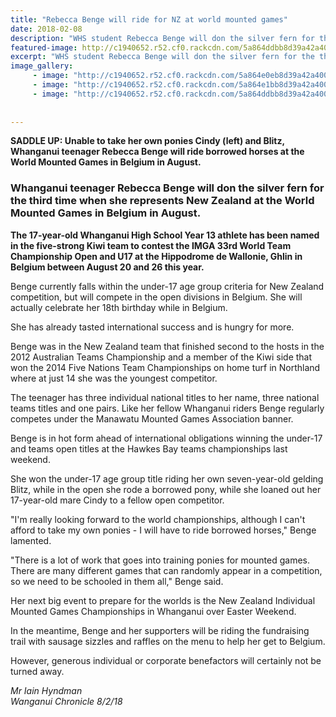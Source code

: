 ```yaml
---
title: "Rebecca Benge will ride for NZ at world mounted games"
date: 2018-02-08
description: "WHS student Rebecca Benge will don the silver fern for the third time when she represents NZ at the World Mounted Games in Belgium..."
featured-image: http://c1940652.r52.cf0.rackcdn.com/5a864ddbb8d39a42a4000776/rebecca-benge-with-2-horses-chron-feb.jpg
excerpt: "WHS student Rebecca Benge will don the silver fern for the third time when she represents NZ at the World Mounted Games in Belgium in August."
image_gallery:
     - image: "http://c1940652.r52.cf0.rackcdn.com/5a864e0eb8d39a42a400077a/rebecca-benge-on-horse-chron-feb.jpg"
     - image: "http://c1940652.r52.cf0.rackcdn.com/5a864e1bb8d39a42a400077c/rebecca-benge-trying-to-get-on-horse-chron-feb.jpg"
     - image: "http://c1940652.r52.cf0.rackcdn.com/5a864ddbb8d39a42a4000776/rebecca-benge-with-2-horses-chron-feb.jpg"
    
    
---
```


<p><strong>SADDLE UP: Unable to take her own ponies Cindy (left) and Blitz, Whanganui teenager Rebecca Benge will ride borrowed horses at the World Mounted Games in Belgium in August.</strong></p>
<h3 class="element element-paragraph">Whanganui teenager Rebecca Benge will don the silver fern for the third time when she represents New Zealand at the World Mounted Games in Belgium in August.</h3>
<p class="element element-paragraph"><strong>The 17-year-old Whanganui High School Year 13 athlete has been named in the five-strong Kiwi team to contest the IMGA 33rd World Team Championship Open and U17 at the Hippodrome de Wallonie, Ghlin in Belgium between August 20 and 26 this year.</strong></p>
<p class="element element-paragraph">Benge currently falls within the under-17 age group criteria for New Zealand competition, but will compete in the open divisions in Belgium. She will actually celebrate her 18th birthday while in Belgium.</p>
<p class="element element-paragraph">She has already tasted international success and is hungry for more.</p>
<p class="element element-paragraph">Benge was in the New Zealand team that finished second to the hosts in the 2012 Australian Teams Championship and a member of the Kiwi side that won the 2014 Five Nations Team Championships on home turf in Northland where at just 14 she was the youngest competitor.</p>
<p class="element element-paragraph">The teenager has three individual national titles to her name, three national teams titles and one pairs. Like her fellow Whanganui riders Benge regularly competes under the Manawatu Mounted Games Association banner.</p>
<p class="element element-paragraph">Benge is in hot form ahead of international obligations winning the under-17 and teams open titles at the Hawkes Bay teams championships last weekend.</p>
<p class="element element-paragraph">She won the under-17 age group title riding her own seven-year-old gelding Blitz, while in the open she rode a borrowed pony, while she loaned out her 17-year-old mare Cindy to a fellow open competitor.</p>
<p class="element element-paragraph">"I'm really looking forward to the world championships, although I can't afford to take my own ponies - I will have to ride borrowed horses," Benge lamented.</p>
<p class="element element-paragraph">"There is a lot of work that goes into training ponies for mounted games. There are many different games that can randomly appear in a competition, so we need to be schooled in them all," Benge said.</p>
<p class="element element-paragraph">Her next big event to prepare for the worlds is the New Zealand Individual Mounted Games Championships in Whanganui over Easter Weekend.</p>
<p class="element element-paragraph">In the meantime, Benge and her supporters will be riding the fundraising trail with sausage sizzles and raffles on the menu to help her get to Belgium.</p>
<p class="element element-paragraph">However, generous individual or corporate benefactors will certainly not be turned away.</p>
<p><em>Mr Iain Hyndman</em><br /><em>Wanganui Chronicle 8/2/18</em></p>

